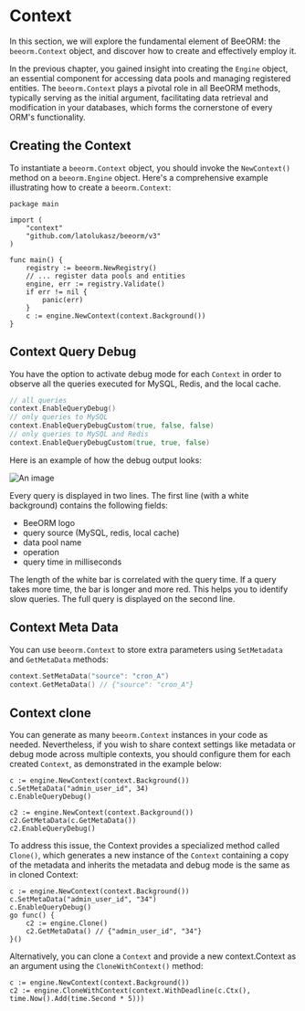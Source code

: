 # Context

In this section, we will explore the fundamental element of BeeORM: the `beeorm.Context` object, and discover how to create and effectively employ it.

In the previous chapter, you gained insight into creating the `Engine` object, an essential component for accessing data pools and managing registered entities. 
The `beeorm.Context` plays a pivotal role in all BeeORM methods, typically serving as the initial argument, facilitating data retrieval and modification in your databases, which forms the cornerstone of every ORM's functionality.

## Creating the Context

To instantiate a `beeorm.Context` object, you should invoke the `NewContext()` method on a `beeorm.Engine` object. 
Here's a comprehensive example illustrating how to create a `beeorm.Context`:

```go{15}
package main

import (
	"context"
    "github.com/latolukasz/beeorm/v3"
)

func main() {
    registry := beeorm.NewRegistry()
    // ... register data pools and entities
    engine, err := registry.Validate()
    if err != nil {
        panic(err)
    }
    c := engine.NewContext(context.Background())
}  
```

## Context Query Debug

You have the option to activate debug mode for each `Context` in order to observe all the queries executed for MySQL, Redis, and the local cache.

```go
// all queries
context.EnableQueryDebug()
// only queries to MySQL
context.EnableQueryDebugCustom(true, false, false)
// only queries to MySQL and Redis
context.EnableQueryDebugCustom(true, true, false)
```

Here is an example of how the debug output looks:

![An image](/query_debug_1.png)

Every query is displayed in two lines. The first line (with a white background) contains the following fields:

* BeeORM logo
* query source (MySQL, redis, local cache)
* data pool name
* operation
* query time in milliseconds

The length of the white bar is correlated with the query time. If a query takes more time, the bar is longer and more red. This helps you to identify slow queries. The full query is displayed on the second line.

## Context Meta Data

You can use `beeorm.Context` to store extra parameters using `SetMetadata` and `GetMetaData` methods:

```go
context.SetMetaData("source": "cron_A")
context.GetMetaData() // {"source": "cron_A"}
```

## Context clone

You can generate as many `beeorm.Context` instances in your code as needed. 
Nevertheless, if you wish to share context settings like metadata or debug mode across multiple contexts, you should configure them for each created `Context`, 
as demonstrated in the example below:

```go{6,7}
c := engine.NewContext(context.Background())
c.SetMetaData("admin_user_id", 34)
c.EnableQueryDebug()

c2 := engine.NewContext(context.Background())
c2.GetMetaData(c.GetMetaData())
c2.EnableQueryDebug()
```

To address this issue, the Context provides a specialized method called `Clone()`, which generates a new instance of the `Context` containing a copy of the metadata and inherits the metadata and debug mode is the same as in cloned Context:

```go{5}
c := engine.NewContext(context.Background())
c.SetMetaData("admin_user_id", "34")
c.EnableQueryDebug()
go func() {
    c2 := engine.Clone()
    c2.GetMetaData() // {"admin_user_id", "34"}
}()
```

Alternatively, you can clone a `Context` and provide a new context.Context as an argument using the `CloneWithContext()` method:

```go{2}
c := engine.NewContext(context.Background())
c2 := engine.CloneWithContext(context.WithDeadline(c.Ctx(), time.Now().Add(time.Second * 5)))
```
